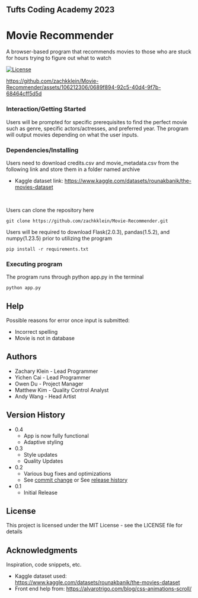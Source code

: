 ## Tufts Coding Academy 2023
# Movie Recommender
 A browser-based program that recommends movies to those who are stuck for hours trying to figure out what to watch
 
 [![License](https://img.shields.io/badge/license-MIT-blue)](./LICENSE)

https://github.com/zachkklein/Movie-Recommender/assets/106212306/0689f894-92c5-40d4-9f7b-68464cff5d5d


### Interaction/Getting Started
Users will be prompted for specific prerequisites to find the perfect movie such as genre, specific actors/actresses, and preferred year. The program will output movies depending on what the user inputs.



### Dependencies/Installing

Users need to download credits.csv and movie_metadata.csv from the following link and store them in a folder named archive
* Kaggle dataset link: https://www.kaggle.com/datasets/rounakbanik/the-movies-dataset

  <p>&nbsp;</p>

Users can clone the repository here
```
git clone https://github.com/zachkklein/Movie-Recommender.git
```

Users will be required to download Flask(2.0.3), pandas(1.5.2), and numpy(1.23.5) prior to utilizing the program

```
pip install -r requirements.txt
```

### Executing program

The program runs through python app.py in the terminal 
```
python app.py
```




## Help

Possible reasons for error once input is submitted:
* Incorrect spelling
* Movie is not in database




## Authors

* Zachary Klein - Lead Programmer
* Yichen Cai - Lead Programmer
* Owen Du - Project Manager
* Matthew Kim - Quality Control Analyst
* Andy Wang - Head Artist



## Version History
* 0.4
    * App is now fully functional
    * Adaptive styling 
* 0.3
    * Style updates
    * Quality Updates
* 0.2
    * Various bug fixes and optimizations
    * See [commit change]() or See [release history]()
* 0.1
    * Initial Release


## License

This project is licensed under the MIT License - see the LICENSE file for details

## Acknowledgments

Inspiration, code snippets, etc.
* Kaggle dataset used: https://www.kaggle.com/datasets/rounakbanik/the-movies-dataset
* Front end help from: https://alvarotrigo.com/blog/css-animations-scroll/
